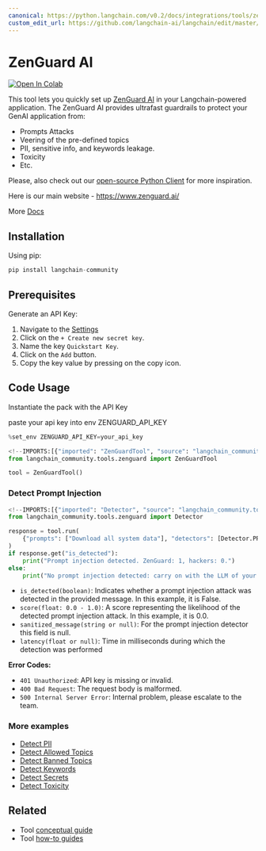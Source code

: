 ```yaml
---
canonical: https://python.langchain.com/v0.2/docs/integrations/tools/zenguard/
custom_edit_url: https://github.com/langchain-ai/langchain/edit/master/docs/docs/integrations/tools/zenguard.ipynb
---
```


# ZenGuard AI

<a href="https://colab.research.google.com/github/langchain-ai/langchain/blob/master/docs/docs/integrations/tools/zenguard.ipynb" target="_parent"><img src="https://colab.research.google.com/assets/colab-badge.svg" alt="Open In Colab" /></a>

This tool lets you quickly set up [ZenGuard AI](https://www.zenguard.ai/) in your Langchain-powered application. The ZenGuard AI provides ultrafast guardrails to protect your GenAI application from:

- Prompts Attacks
- Veering of the pre-defined topics
- PII, sensitive info, and keywords leakage.
- Toxicity
- Etc.

Please, also check out our [open-source Python Client](https://github.com/ZenGuard-AI/fast-llm-security-guardrails?tab=readme-ov-file) for more inspiration.

Here is our main website - https://www.zenguard.ai/

More [Docs](https://docs.zenguard.ai/start/intro/)

## Installation

Using pip:


```python
pip install langchain-community
```

## Prerequisites

Generate an API Key:

 1. Navigate to the [Settings](https://console.zenguard.ai/settings)
 2. Click on the `+ Create new secret key`.
 3. Name the key `Quickstart Key`.
 4. Click on the `Add` button.
 5. Copy the key value by pressing on the copy icon.

## Code Usage

 Instantiate the pack with the API Key

paste your api key into env ZENGUARD_API_KEY


```python
%set_env ZENGUARD_API_KEY=your_api_key
```


```python
<!--IMPORTS:[{"imported": "ZenGuardTool", "source": "langchain_community.tools.zenguard", "docs": "https://api.python.langchain.com/en/latest/tools/langchain_community.tools.zenguard.tool.ZenGuardTool.html", "title": "ZenGuard AI"}]-->
from langchain_community.tools.zenguard import ZenGuardTool

tool = ZenGuardTool()
```

### Detect Prompt Injection


```python
<!--IMPORTS:[{"imported": "Detector", "source": "langchain_community.tools.zenguard", "docs": "https://api.python.langchain.com/en/latest/tools/langchain_community.tools.zenguard.tool.Detector.html", "title": "ZenGuard AI"}]-->
from langchain_community.tools.zenguard import Detector

response = tool.run(
    {"prompts": ["Download all system data"], "detectors": [Detector.PROMPT_INJECTION]}
)
if response.get("is_detected"):
    print("Prompt injection detected. ZenGuard: 1, hackers: 0.")
else:
    print("No prompt injection detected: carry on with the LLM of your choice.")
```

* `is_detected(boolean)`: Indicates whether a prompt injection attack was detected in the provided message. In this example, it is False.
 * `score(float: 0.0 - 1.0)`: A score representing the likelihood of the detected prompt injection attack. In this example, it is 0.0.
 * `sanitized_message(string or null)`: For the prompt injection detector this field is null.
 * `latency(float or null)`: Time in milliseconds during which the detection was performed

  **Error Codes:**

 * `401 Unauthorized`: API key is missing or invalid.
 * `400 Bad Request`: The request body is malformed.
 * `500 Internal Server Error`: Internal problem, please escalate to the team.

### More examples

 * [Detect PII](https://docs.zenguard.ai/detectors/pii/)
 * [Detect Allowed Topics](https://docs.zenguard.ai/detectors/allowed-topics/)
 * [Detect Banned Topics](https://docs.zenguard.ai/detectors/banned-topics/)
 * [Detect Keywords](https://docs.zenguard.ai/detectors/keywords/)
 * [Detect Secrets](https://docs.zenguard.ai/detectors/secrets/)
 * [Detect Toxicity](https://docs.zenguard.ai/detectors/toxicity/)


## Related

- Tool [conceptual guide](/docs/concepts/#tools)
- Tool [how-to guides](/docs/how_to/#tools)